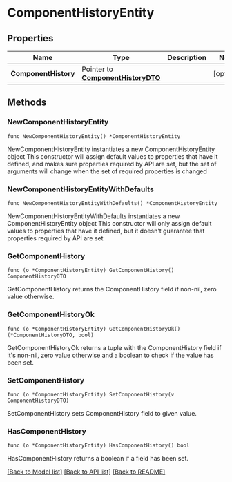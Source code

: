 # ComponentHistoryEntity

## Properties

Name | Type | Description | Notes
------------ | ------------- | ------------- | -------------
**ComponentHistory** | Pointer to [**ComponentHistoryDTO**](ComponentHistoryDTO.md) |  | [optional] 

## Methods

### NewComponentHistoryEntity

`func NewComponentHistoryEntity() *ComponentHistoryEntity`

NewComponentHistoryEntity instantiates a new ComponentHistoryEntity object
This constructor will assign default values to properties that have it defined,
and makes sure properties required by API are set, but the set of arguments
will change when the set of required properties is changed

### NewComponentHistoryEntityWithDefaults

`func NewComponentHistoryEntityWithDefaults() *ComponentHistoryEntity`

NewComponentHistoryEntityWithDefaults instantiates a new ComponentHistoryEntity object
This constructor will only assign default values to properties that have it defined,
but it doesn't guarantee that properties required by API are set

### GetComponentHistory

`func (o *ComponentHistoryEntity) GetComponentHistory() ComponentHistoryDTO`

GetComponentHistory returns the ComponentHistory field if non-nil, zero value otherwise.

### GetComponentHistoryOk

`func (o *ComponentHistoryEntity) GetComponentHistoryOk() (*ComponentHistoryDTO, bool)`

GetComponentHistoryOk returns a tuple with the ComponentHistory field if it's non-nil, zero value otherwise
and a boolean to check if the value has been set.

### SetComponentHistory

`func (o *ComponentHistoryEntity) SetComponentHistory(v ComponentHistoryDTO)`

SetComponentHistory sets ComponentHistory field to given value.

### HasComponentHistory

`func (o *ComponentHistoryEntity) HasComponentHistory() bool`

HasComponentHistory returns a boolean if a field has been set.


[[Back to Model list]](../README.md#documentation-for-models) [[Back to API list]](../README.md#documentation-for-api-endpoints) [[Back to README]](../README.md)



